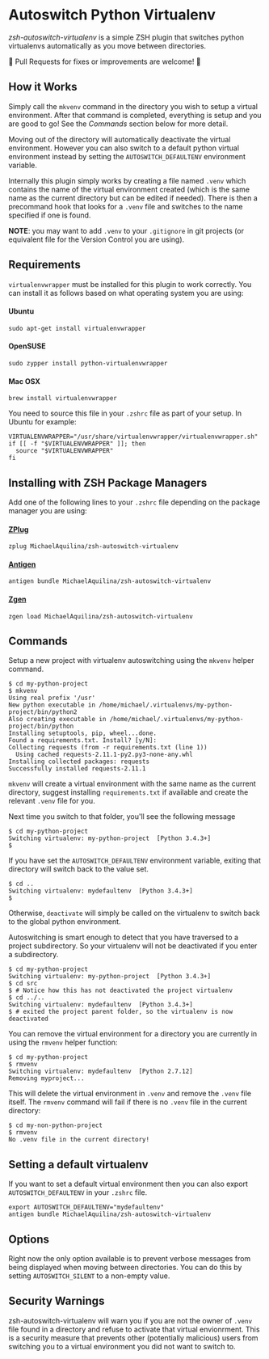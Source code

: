 Autoswitch Python Virtualenv
============================

*zsh-autoswitch-virtualenv* is a simple ZSH plugin that switches python virtualenvs automatically as
you move between directories.

:tada: Pull Requests for fixes or improvements are welcome! :tada:

How it Works
------------

Simply call the `mkvenv` command in the directory you wish to setup a virtual environment.
After that command is completed, everything is setup and you are good to go! See the
*Commands* section below for more detail.

Moving out of the directory will automatically deactivate the virtual environment. However you can
also switch to a default python virtual environment instead by setting the `AUTOSWITCH_DEFAULTENV`
environment variable.

Internally this plugin simply works by creating a file named `.venv` which contains the name of the
virtual environment created (which is the same name as the current directory but can be edited if
needed). There is then a precommand hook that looks for a `.venv` file and switches to the name
specified if one is found.

**NOTE**: you may want to add `.venv` to your `.gitignore` in git projects (or equivalent file for
the Version Control you are using).

Requirements
------------

`virtualenvwrapper` must be installed for this plugin to work correctly. You can install it as
follows based on what operating system you are using:

#### Ubuntu
```
sudo apt-get install virtualenvwrapper
```

#### OpenSUSE
```
sudo zypper install python-virtualenvwrapper
```

#### Mac OSX
```
brew install virtualenvwrapper
```

You need to source this file in your `.zshrc` file as part of your setup. In Ubuntu for example:

```
VIRTUALENVWRAPPER="/usr/share/virtualenvwrapper/virtualenvwrapper.sh"
if [[ -f "$VIRTUALENVWRAPPER" ]]; then
  source "$VIRTUALENVWRAPPER"
fi
```

Installing with ZSH Package Managers
-------------------------------------

Add one of the following lines to your `.zshrc` file depending on the package manager you are using:

#### [ZPlug](https://github.com/zplug/zplug)
```
zplug MichaelAquilina/zsh-autoswitch-virtualenv
```

#### [Antigen](https://github.com/zsh-users/antigen)
```
antigen bundle MichaelAquilina/zsh-autoswitch-virtualenv
```

#### [Zgen](https://github.com/tarjoilija/zgen)
```
zgen load MichaelAquilina/zsh-autoswitch-virtualenv
```

Commands
--------

Setup a new project with virtualenv autoswitching using the `mkvenv` helper command.

```
$ cd my-python-project
$ mkvenv
Using real prefix '/usr'
New python executable in /home/michael/.virtualenvs/my-python-project/bin/python2
Also creating executable in /home/michael/.virtualenvs/my-python-project/bin/python
Installing setuptools, pip, wheel...done.
Found a requirements.txt. Install? [y/N]:
Collecting requests (from -r requirements.txt (line 1))
  Using cached requests-2.11.1-py2.py3-none-any.whl
Installing collected packages: requests
Successfully installed requests-2.11.1
```

`mkvenv` will create a virtual environment with the same name as the current directory, suggest
installing `requirements.txt` if available and create the relevant `.venv` file for you.

Next time you switch to that folder, you'll see the following message

```
$ cd my-python-project
Switching virtualenv: my-python-project  [Python 3.4.3+]
$
```

If you have set the `AUTOSWITCH_DEFAULTENV` environment variable, exiting that directory will switch
back to the value set.

```
$ cd ..
Switching virtualenv: mydefaultenv  [Python 3.4.3+]
$
```

Otherwise, `deactivate` will simply be called on the virtualenv to switch back to the global
python environment.

Autoswitching is smart enough to detect that you have traversed to a project subdirectory. So your
virtualenv will not be deactivated if you enter a subdirectory.

```
$ cd my-python-project
Switching virtualenv: my-python-project  [Python 3.4.3+]
$ cd src
$ # Notice how this has not deactivated the project virtualenv
$ cd ../..
Switching virtualenv: mydefaultenv  [Python 3.4.3+]
$ # exited the project parent folder, so the virtualenv is now deactivated
```

You can remove the virtual environment for a directory you are currently in using the `rmvenv`
helper function:

```
$ cd my-python-project
$ rmvenv
Switching virtualenv: mydefaultenv  [Python 2.7.12]
Removing myproject...
```

This will delete the virtual environment in `.venv` and remove the `.venv` file itself. The `rmvenv`
command will fail if there is no `.venv` file in the current directory:

```
$ cd my-non-python-project
$ rmvenv
No .venv file in the current directory!
```

Setting a default virtualenv
----------------------------

If you want to set a default virtual environment then you can also export `AUTOSWITCH_DEFAULTENV` in
your `.zshrc` file.

```
export AUTOSWITCH_DEFAULTENV="mydefaultenv"
antigen bundle MichaelAquilina/zsh-autoswitch-virtualenv
```

Options
-------

Right now the only option available is to prevent verbose messages from being displayed when moving
between directories. You can do this by setting `AUTOSWITCH_SILENT` to a non-empty value.


Security Warnings
-----------------

zsh-autoswitch-virtualenv will warn you if you are not the owner of `.venv` file found in a directory
and refuse to activate that virtual envionrment. This is a security measure that prevents other
(potentially malicious) users from switching you to a virtual environment you did not want to switch to.
